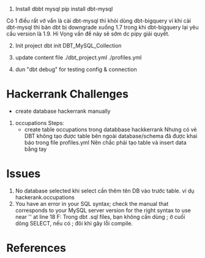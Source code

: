


1. Install dbbt mysql
pip install dbt-mysql

Có 1 điều rất vớ vẩn là cài dbt-mysql thì khỏi dùng dbt-bigquery vì khi cài dbt-mysql thì bản dbt bị downgrade xuống 1.7 trong khi dbt-bigquery lại yêu cầu version là 1.9. Hi Vọng vấn đề này sẽ sớm dc pipy giải quyết.

2. Init project 
dbt init DBT_MySQL_Collection


3. update content file 
./dbt_project.yml
./profiles.yml

4. dun "dbt debug" for testing config & connection

# Hackerrank Challenges
- create database hackerrank manually
1. occupations
Steps:
    - create table occupations trong databbase hackkerrank
        Nhưng có vẻ DBT không tạo được table bên ngoài database/schema đã được khai báo trong file profiles.yml
        Nên chắc phải tạo table và insert data bằng tay



# Issues
1. No database selected
khi select cần thêm tên DB vào trước table. ví dụ hackerank.occupations
2. You have an error in your SQL syntax; check the manual that corresponds to your MySQL server version for the right syntax to use near '' at line 18
F: Trong dbt .sql files, bạn không cần dùng ; ở cuối dòng SELECT, nếu có ; đôi khi gây lỗi compile.

# References
